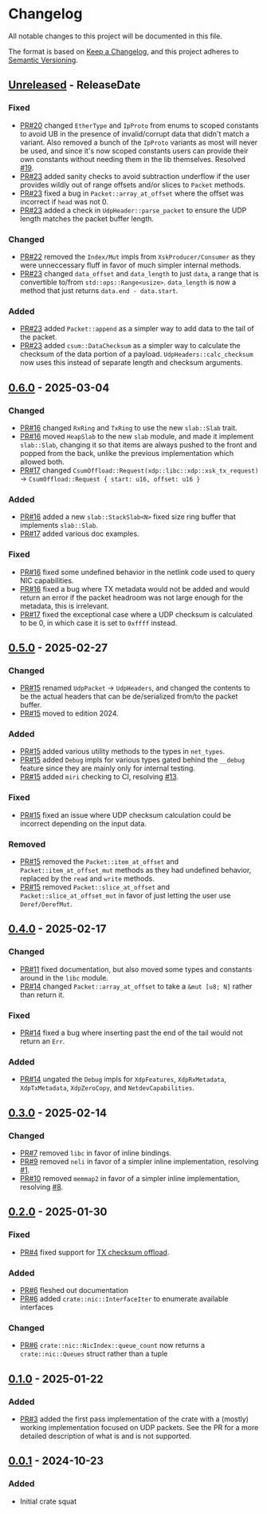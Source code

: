 <!-- markdownlint-disable blanks-around-headings blanks-around-lists no-duplicate-heading -->

# Changelog
All notable changes to this project will be documented in this file.

The format is based on [Keep a Changelog](https://keepachangelog.com/en/1.0.0/),
and this project adheres to [Semantic Versioning](https://semver.org/spec/v2.0.0.html).

<!-- next-header -->
## [Unreleased] - ReleaseDate
### Fixed
- [PR#20](https://github.com/Jake-Shadle/xdp/pull/20) changed `EtherType` and `IpProto` from enums to scoped constants to avoid UB in the presence of invalid/corrupt data that didn't match a variant. Also removed a bunch of the `IpProto` variants as most will never be used, and since it's now scoped constants users can provide their own constants without needing them in the lib themselves. Resolved [#19](https://github.com/Jake-Shadle/xdp/issues/19).
- [PR#23](https://github.com/Jake-Shadle/xdp/pull/23) added sanity checks to avoid subtraction underflow if the user provides wildly out of range offsets and/or slices to `Packet` methods.
- [PR#23](https://github.com/Jake-Shadle/xdp/pull/23) fixed a bug in `Packet::array_at_offset` where the offset was incorrect if `head` was not 0.
- [PR#23](https://github.com/Jake-Shadle/xdp/pull/23) added a check in `UdpHeader::parse_packet` to ensure the UDP length matches the packet buffer length.

### Changed
- [PR#22](https://github.com/Jake-Shadle/xdp/pull/22) removed the `Index/Mut` impls from `XskProducer/Consumer` as they were unneccessary fluff in favor of much simpler internal methods.
- [PR#23](https://github.com/Jake-Shadle/xdp/pull/23) changed `data_offset` and `data_length` to just `data`, a range that is convertible to/from `std::ops::Range<usize>`. `data_length` is now a method that just returns `data.end - data.start`.

### Added
- [PR#23](https://github.com/Jake-Shadle/xdp/pull/23) added `Packet::append` as a simpler way to add data to the tail of the packet.
- [PR#23](https://github.com/Jake-Shadle/xdp/pull/23) added `csum::DataChecksum` as a simpler way to calculate the checksum of the data portion of a payload. `UdpHeaders::calc_checksum` now uses this instead of separate length and checksum arguments.

## [0.6.0] - 2025-03-04
### Changed
- [PR#16](https://github.com/Jake-Shadle/xdp/pull/16) changed `RxRing` and `TxRing` to use the new `slab::Slab` trait.
- [PR#16](https://github.com/Jake-Shadle/xdp/pull/16) moved `HeapSlab` to the new `slab` module, and made it implement `slab::Slab`, changing it so that items are always pushed to the front and popped from the back, unlike the previous implementation which allowed both.
- [PR#17](https://github.com/Jake-Shadle/xdp/pull/17) changed `CsumOffload::Request(xdp::libc::xdp::xsk_tx_request)` -> `CsumOffload::Request { start: u16, offset: u16 }`

### Added
- [PR#16](https://github.com/Jake-Shadle/xdp/pull/16) added a new `slab::StackSlab<N>` fixed size ring buffer that implements `slab::Slab`.
- [PR#17](https://github.com/Jake-Shadle/xdp/pull/17) added various doc examples.

### Fixed
- [PR#16](https://github.com/Jake-Shadle/xdp/pull/16) fixed some undefined behavior in the netlink code used to query NIC capabilities.
- [PR#16](https://github.com/Jake-Shadle/xdp/pull/16) fixed a bug where TX metadata would not be added and would return an error if the packet headroom was not large enough for the metadata, this is irrelevant.
- [PR#17](https://github.com/Jake-Shadle/xdp/pull/17) fixed the exceptional case where a UDP checksum is calculated to be 0, in which case it is set to `0xffff` instead.

## [0.5.0] - 2025-02-27
### Changed
- [PR#15](https://github.com/Jake-Shadle/xdp/pull/15) renamed `UdpPacket` -> `UdpHeaders`, and changed the contents to be the actual headers that can be de/serialized from/to the packet buffer.
- [PR#15](https://github.com/Jake-Shadle/xdp/pull/15) moved to edition 2024.

### Added
- [PR#15](https://github.com/Jake-Shadle/xdp/pull/15) added various utility methods to the types in `net_types`.
- [PR#15](https://github.com/Jake-Shadle/xdp/pull/15) added `Debug` impls for various types gated behind the `__debug` feature since they are mainly only for internal testing.
- [PR#15](https://github.com/Jake-Shadle/xdp/pull/15) added `miri` checking to CI, resolving [#13](https://github.com/Jake-Shadle/xdp/issues/13).

### Fixed
- [PR#15](https://github.com/Jake-Shadle/xdp/pull/15) fixed an issue where UDP checksum calculation could be incorrect depending on the input data.

### Removed
- [PR#15](https://github.com/Jake-Shadle/xdp/pull/15) removed the `Packet::item_at_offset` and `Packet::item_at_offset_mut` methods as they had undefined behavior, replaced by the `read` and `write` methods.
- [PR#15](https://github.com/Jake-Shadle/xdp/pull/15) removed `Packet::slice_at_offset` and `Packet::slice_at_offset_mut` in favor of just letting the user use `Deref/DerefMut`.

## [0.4.0] - 2025-02-17
### Changed
- [PR#11](https://github.com/Jake-Shadle/xdp/pull/11) fixed documentation, but also moved some types and constants around in the `libc` module.
- [PR#14](https://github.com/Jake-Shadle/xdp/pull/14) changed `Packet::array_at_offset` to take a `&mut [u8; N]` rather than return it.

### Fixed
- [PR#14](https://github.com/Jake-Shadle/xdp/pull/14) fixed a bug where inserting past the end of the tail would not return an `Err`.

### Added
- [PR#14](https://github.com/Jake-Shadle/xdp/pull/14) ungated the `Debug` impls for `XdpFeatures`, `XdpRxMetadata`, `XdpTxMetadata`, `XdpZeroCopy`, and `NetdevCapabilities`.

## [0.3.0] - 2025-02-14
### Changed
- [PR#7](https://github.com/Jake-Shadle/xdp/pull/7) removed `libc` in favor of inline bindings.
- [PR#9](https://github.com/Jake-Shadle/xdp/pull/9) removed `neli` in favor of a simpler inline implementation, resolving [#1](https://github.com/Jake-Shadle/xdp/issues/1).
- [PR#10](https://github.com/Jake-Shadle/xdp/pull/10) removed `memmap2` in favor of a simpler inline implementation, resolving [#8](https://github.com/Jake-Shadle/xdp/issues/8).

## [0.2.0] - 2025-01-30
### Fixed
- [PR#4](https://github.com/Jake-Shadle/xdp/pull/4) fixed support for [TX checksum offload](https://docs.kernel.org/networking/xsk-tx-metadata.html).

### Added
- [PR#6](https://github.com/Jake-Shadle/xdp/pull/6) fleshed out documentation
- [PR#6](https://github.com/Jake-Shadle/xdp/pull/6) added `crate::nic::InterfaceIter` to enumerate available interfaces

### Changed
- [PR#6](https://github.com/Jake-Shadle/xdp/pull/6) `crate::nic::NicIndex::queue_count` now returns a `crate::nic::Queues` struct rather than a tuple

## [0.1.0] - 2025-01-22
### Added
- [PR#3](https://github.com/Jake-Shadle/xdp/pull/3) added the first pass implementation of the crate with a (mostly) working implementation focused on UDP packets. See the PR for a more detailed description of what is and is not supported.

## [0.0.1] - 2024-10-23
### Added
- Initial crate squat

<!-- next-url -->
[Unreleased]: https://github.com/Jake-Shadle/xdp/compare/0.6.0...HEAD
[0.6.0]: https://github.com/Jake-Shadle/xdp/compare/0.5.0...0.6.0
[0.5.0]: https://github.com/Jake-Shadle/xdp/compare/0.4.0...0.5.0
[0.4.0]: https://github.com/Jake-Shadle/xdp/compare/0.3.0...0.4.0
[0.3.0]: https://github.com/Jake-Shadle/xdp/compare/0.2.0...0.3.0
[0.2.0]: https://github.com/Jake-Shadle/xdp/compare/0.1.0...0.2.0
[0.1.0]: https://github.com/Jake-Shadle/xdp/compare/0.0.1...0.1.0
[0.0.1]: https://github.com/Jake-Shadle/xdp/releases/tag/0.0.1

